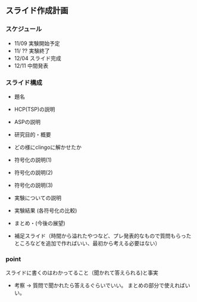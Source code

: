 ## スライド作成計画  
### スケジュール
- 11/09 実験開始予定
- 11/ ?? 実験終了
- 12/04 スライド完成
- 12/11 中間発表

### スライド構成
- 題名
- HCP(TSP)の説明
- ASPの説明
- 研究目的・概要
- どの様にclingoに解かせたか
- 符号化の説明(1)
- 符号化の説明(2)
- 符号化の説明(3)
- 実験についての説明
- 実験結果 (各符号化の比較)
- まとめ・(今後の展望)

- 補足スライド（時間から溢れたやつなど、プレ発表的なもので質問もらったところなどを追加で作ればいい、最初から考える必要はない）

### point
スライドに書くのはわかってること（聞かれて答えられる)と事実
- 考察 -> 質問で聞かれたら答えるぐらいでいい。
          まとめの部分で使えればいい。
